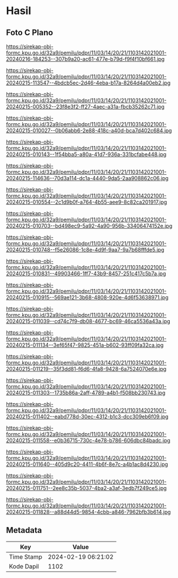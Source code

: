 # Hasil

## Foto C Plano

https://sirekap-obj-formc.kpu.go.id/32a9/pemilu/pdpr/11/03/14/20/21/1103142021001-20240216-184253--307b9a20-ac61-477e-b79d-f9f4f10bf661.jpg

https://sirekap-obj-formc.kpu.go.id/32a9/pemilu/pdpr/11/03/14/20/21/1103142021001-20240215-113547--4bdcb5ec-2d46-4eba-b17a-8264d4a00eb2.jpg

https://sirekap-obj-formc.kpu.go.id/32a9/pemilu/pdpr/11/03/14/20/21/1103142021001-20240215-005352--23f8e3f2-ff27-4aec-a31a-fbcb35262c71.jpg

https://sirekap-obj-formc.kpu.go.id/32a9/pemilu/pdpr/11/03/14/20/21/1103142021001-20240215-010027--0b06abb6-2e88-418c-a40d-bca7d402c684.jpg

https://sirekap-obj-formc.kpu.go.id/32a9/pemilu/pdpr/11/03/14/20/21/1103142021001-20240215-010143--1f54bba5-a80a-41d7-936a-331bcfabe448.jpg

https://sirekap-obj-formc.kpu.go.id/32a9/pemilu/pdpr/11/03/14/20/21/1103142021001-20240215-114636--70d3a114-dc1a-4440-9da5-2aa908862c06.jpg

https://sirekap-obj-formc.kpu.go.id/32a9/pemilu/pdpr/11/03/14/20/21/1103142021001-20240215-010554--2c1d9b0f-a764-4b55-aee9-8c82ca201917.jpg

https://sirekap-obj-formc.kpu.go.id/32a9/pemilu/pdpr/11/03/14/20/21/1103142021001-20240215-010703--bd498ec9-5a92-4a90-956b-33406474152e.jpg

https://sirekap-obj-formc.kpu.go.id/32a9/pemilu/pdpr/11/03/14/20/21/1103142021001-20240215-010748--f5e26086-1c8e-4d9f-9aa7-9a7b68fffde5.jpg

https://sirekap-obj-formc.kpu.go.id/32a9/pemilu/pdpr/11/03/14/20/21/1103142021001-20240215-010831--49903466-1ff7-43b9-8457-251c417c5b7a.jpg

https://sirekap-obj-formc.kpu.go.id/32a9/pemilu/pdpr/11/03/14/20/21/1103142021001-20240215-010915--569ae121-3b68-4808-920e-4d6f53638971.jpg

https://sirekap-obj-formc.kpu.go.id/32a9/pemilu/pdpr/11/03/14/20/21/1103142021001-20240215-011039--cd74c7f9-db08-4677-bc69-46ca5536a43a.jpg

https://sirekap-obj-formc.kpu.go.id/32a9/pemilu/pdpr/11/03/14/20/21/1103142021001-20240215-011134--3ef65f47-9825-451a-b602-93ff09fa32ca.jpg

https://sirekap-obj-formc.kpu.go.id/32a9/pemilu/pdpr/11/03/14/20/21/1103142021001-20240215-011219--35f3dd81-f6d6-4fa8-9428-6a7524070e6e.jpg

https://sirekap-obj-formc.kpu.go.id/32a9/pemilu/pdpr/11/03/14/20/21/1103142021001-20240215-011303--1735b86a-2aff-4789-a4b1-f508bb230743.jpg

https://sirekap-obj-formc.kpu.go.id/32a9/pemilu/pdpr/11/03/14/20/21/1103142021001-20240215-011402--eabd778d-30ec-4312-b1c3-dcc309eb6f09.jpg

https://sirekap-obj-formc.kpu.go.id/32a9/pemilu/pdpr/11/03/14/20/21/1103142021001-20240215-011558--e0b36715-730c-4e78-b786-606dbc84badc.jpg

https://sirekap-obj-formc.kpu.go.id/32a9/pemilu/pdpr/11/03/14/20/21/1103142021001-20240215-011640--405d9c20-4411-4b6f-8e7c-a4b1ac8d4230.jpg

https://sirekap-obj-formc.kpu.go.id/32a9/pemilu/pdpr/11/03/14/20/21/1103142021001-20240215-011751--2ee8c35b-5037-4ba2-a3af-3edb7f249ce5.jpg

https://sirekap-obj-formc.kpu.go.id/32a9/pemilu/pdpr/11/03/14/20/21/1103142021001-20240215-011828--a88d44d5-9854-4cbb-a846-7962bfb3b614.jpg


## Metadata

| Key        | Value               |
| ---------- | ------------------- |
| Time Stamp | 2024-02-19 06:21:02 |
| Kode Dapil | 1102                |



